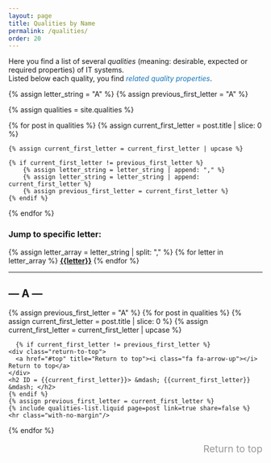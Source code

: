 ```yaml
---
layout: page
title: Qualities by Name
permalink: /qualities/
order: 20
---
```


<div id="top"></div>

Here you find a list of several _qualities_ (meaning: desirable, expected or required properties) of IT systems.  
Listed below each quality, you find 
*<i class="fa fa-tags" style="color: #1675b9;"></i> <span style="color: #1675b9;">related quality properties</span>*.


{% assign letter_string = "A" %}
{% assign previous_first_letter = "A" %}

{% assign qualities = site.qualities %}

{% for post in qualities  %}
    {% assign current_first_letter = post.title | slice: 0 %}

 <!-- we need to "upcase" to avoid issues with i18n -->
    {% assign current_first_letter = current_first_letter | upcase %}
    
    {% if current_first_letter != previous_first_letter %}
        {% assign letter_string = letter_string | append: "," %}
        {% assign letter_string = letter_string | append: current_first_letter %}
        {% assign previous_first_letter = current_first_letter %}
    {% endif %}
{% endfor %}

### Jump to specific letter:

{% assign letter_array = letter_string | split: "," %}
{% for letter in letter_array %}
<nobr>
<b><a class="hov" href="{{site.baseurl}}/qualities/#{{letter|slugize}}">{{letter}}</a></b>
</nobr>
{% endfor %}

<div id="search-results" class="qualities-list">
    <hr id="first-hr" class="with-no-margin"/>
    <h2 ID = "A"> &mdash; A &mdash; </h2>
    {% assign previous_first_letter = "A" %}
    {% for post in qualities  %}
      {% assign current_first_letter = post.title | slice: 0 %}
      {% assign current_first_letter = current_first_letter | upcase %}
  
      {% if current_first_letter != previous_first_letter %}
    <div class="return-to-top">
      <a href="#top" title="Return to top"><i class="fa fa-arrow-up"></i> Return to top</a>
    </div>
    <h2 ID = {{current_first_letter}}> &mdash; {{current_first_letter}} &mdash; </h2>
    {% endif %}
    {% assign previous_first_letter = current_first_letter %}
    {% include qualities-list.liquid page=post link=true share=false %}
    <hr class="with-no-margin"/>
{% endfor %}
    <div class="return-to-top">
      <a href="#top" title="Return to top"><i class="fa fa-arrow-up"></i> Return to top</a>
    </div>
</div>

<style>
  /* Clean, minimal styling for qualities list */
  .qualities-list .quality-item {
    margin-bottom: 1rem;
    padding: 0.5rem 0;
  }
  
  .qualities-list .quality-title {
    font-size: 1.25rem;
    font-weight: bold;
    margin: 0 0 0.3rem 0;
    color: var(--quality-text-color, #1675b9);
  }
  
  .qualities-list .quality-link {
    color: var(--quality-text-color, #1675b9);
    text-decoration: none;
    font-weight: bold;
  }
  
  .qualities-list .quality-link:hover {
    text-decoration: underline;
  }
  
  .qualities-list .quality-tags {
    font-size: 0.9rem;
    color: #666;
    margin-top: 0.3rem;
  }
  
  .qualities-list .quality-tags .tag {
    color: #1675b9;
    text-decoration: none;
    margin: 0 0.2rem 0 0;
  }
  
  .qualities-list .quality-tags .tag:hover {
    text-decoration: underline;
  }
  
  .return-to-top {
    text-align: right;
    margin: 1rem 0 0.5rem 0;
  }
  
  .return-to-top a {
    display: inline-block;
    font-size: 1.2rem;
    color: #383838;
    text-decoration: none;
    opacity: 0.5;
    transition: opacity 0.2s ease;
  }
  
  .return-to-top a:hover {
    opacity: 1;
    text-decoration: none;
  }
</style>

